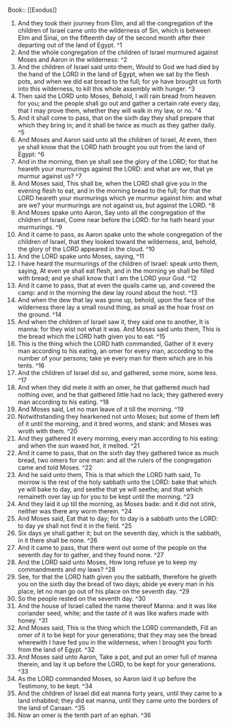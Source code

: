  Book:: [[Exodus]]
 1. And they took their journey from Elim, and all the congregation of the children of Israel came unto the wilderness of Sin, which is between Elim and Sinai, on the fifteenth day of the second month after their departing out of the land of Egypt. ^1
 2. And the whole congregation of the children of Israel murmured against Moses and Aaron in the wilderness: ^2
 3. And the children of Israel said unto them, Would to God we had died by the hand of the LORD in the land of Egypt, when we sat by the flesh pots, and when we did eat bread to the full; for ye have brought us forth into this wilderness, to kill this whole assembly with hunger. ^3
 4. Then said the LORD unto Moses, Behold, I will rain bread from heaven for you; and the people shall go out and gather a certain rate every day, that I may prove them, whether they will walk in my law, or no. ^4
 5. And it shall come to pass, that on the sixth day they shall prepare that which they bring in; and it shall be twice as much as they gather daily. ^5
 6. And Moses and Aaron said unto all the children of Israel, At even, then ye shall know that the LORD hath brought you out from the land of Egypt: ^6
 7. And in the morning, then ye shall see the glory of the LORD; for that he heareth your murmurings against the LORD: and what are we, that ye murmur against us? ^7
 8. And Moses said, This shall be, when the LORD shall give you in the evening flesh to eat, and in the morning bread to the full; for that the LORD heareth your murmurings which ye murmur against him: and what are we? your murmurings are not against us, but against the LORD. ^8
 9. And Moses spake unto Aaron, Say unto all the congregation of the children of Israel, Come near before the LORD: for he hath heard your murmurings. ^9
 10. And it came to pass, as Aaron spake unto the whole congregation of the children of Israel, that they looked toward the wilderness, and, behold, the glory of the LORD appeared in the cloud. ^10
 11. And the LORD spake unto Moses, saying, ^11
 12. I have heard the murmurings of the children of Israel: speak unto them, saying, At even ye shall eat flesh, and in the morning ye shall be filled with bread; and ye shall know that I am the LORD your God. ^12
 13. And it came to pass, that at even the quails came up, and covered the camp: and in the morning the dew lay round about the host. ^13
 14. And when the dew that lay was gone up, behold, upon the face of the wilderness there lay a small round thing, as small as the hoar frost on the ground. ^14
 15. And when the children of Israel saw it, they said one to another, It is manna: for they wist not what it was. And Moses said unto them, This is the bread which the LORD hath given you to eat. ^15
 16. This is the thing which the LORD hath commanded, Gather of it every man according to his eating, an omer for every man, according to the number of your persons; take ye every man for them which are in his tents. ^16
 17. And the children of Israel did so, and gathered, some more, some less. ^17
 18. And when they did mete it with an omer, he that gathered much had nothing over, and he that gathered little had no lack; they gathered every man according to his eating. ^18
 19. And Moses said, Let no man leave of it till the morning. ^19
 20. Notwithstanding they hearkened not unto Moses; but some of them left of it until the morning, and it bred worms, and stank: and Moses was wroth with them. ^20
 21. And they gathered it every morning, every man according to his eating: and when the sun waxed hot, it melted. ^21
 22. And it came to pass, that on the sixth day they gathered twice as much bread, two omers for one man: and all the rulers of the congregation came and told Moses. ^22
 23. And he said unto them, This is that which the LORD hath said, To morrow is the rest of the holy sabbath unto the LORD: bake that which ye will bake to day, and seethe that ye will seethe; and that which remaineth over lay up for you to be kept until the morning. ^23
 24. And they laid it up till the morning, as Moses bade: and it did not stink, neither was there any worm therein. ^24
 25. And Moses said, Eat that to day; for to day is a sabbath unto the LORD: to day ye shall not find it in the field. ^25
 26. Six days ye shall gather it; but on the seventh day, which is the sabbath, in it there shall be none. ^26
 27. And it came to pass, that there went out some of the people on the seventh day for to gather, and they found none. ^27
 28. And the LORD said unto Moses, How long refuse ye to keep my commandments and my laws? ^28
 29. See, for that the LORD hath given you the sabbath, therefore he giveth you on the sixth day the bread of two days; abide ye every man in his place, let no man go out of his place on the seventh day. ^29
 30. So the people rested on the seventh day. ^30
 31. And the house of Israel called the name thereof Manna: and it was like coriander seed, white; and the taste of it was like wafers made with honey. ^31
 32. And Moses said, This is the thing which the LORD commandeth, Fill an omer of it to be kept for your generations; that they may see the bread wherewith I have fed you in the wilderness, when I brought you forth from the land of Egypt. ^32
 33. And Moses said unto Aaron, Take a pot, and put an omer full of manna therein, and lay it up before the LORD, to be kept for your generations. ^33
 34. As the LORD commanded Moses, so Aaron laid it up before the Testimony, to be kept. ^34
 35. And the children of Israel did eat manna forty years, until they came to a land inhabited; they did eat manna, until they came unto the borders of the land of Canaan. ^35
 36. Now an omer is the tenth part of an ephah. ^36
